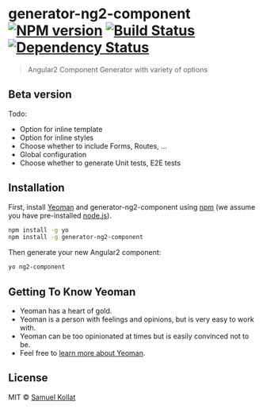 # generator-ng2-component [![NPM version][npm-image]][npm-url] [![Build Status][travis-image]][travis-url] [![Dependency Status][daviddm-image]][daviddm-url]
> Angular2 Component Generator with variety of options

## Beta version

Todo:

 * Option for inline template
 * Option for inline styles
 * Choose whether to include Forms, Routes, ...
 * Global configuration
 * Choose whether to generate Unit tests, E2E tests

## Installation

First, install [Yeoman](http://yeoman.io) and generator-ng2-component using [npm](https://www.npmjs.com/) (we assume you have pre-installed [node.js](https://nodejs.org/)).

```bash
npm install -g yo
npm install -g generator-ng2-component
```

Then generate your new Angular2 component:

```bash
yo ng2-component
```

## Getting To Know Yeoman

 * Yeoman has a heart of gold.
 * Yeoman is a person with feelings and opinions, but is very easy to work with.
 * Yeoman can be too opinionated at times but is easily convinced not to be.
 * Feel free to [learn more about Yeoman](http://yeoman.io/).

## License

MIT © [Samuel Kollat](https://github.com/samuel-kollat)


[npm-image]: https://badge.fury.io/js/generator-ng2-component.svg
[npm-url]: https://npmjs.org/package/generator-ng2-component
[travis-image]: https://travis-ci.org/samuel-kollat/generator-ng2-component.svg?branch=master
[travis-url]: https://travis-ci.org/samuel-kollat/generator-ng2-component
[daviddm-image]: https://david-dm.org/samuel-kollat/generator-ng2-component.svg?theme=shields.io
[daviddm-url]: https://david-dm.org/samuel-kollat/generator-ng2-component
